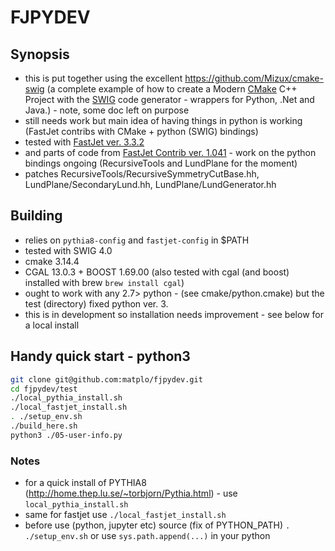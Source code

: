 # FJPYDEV

## Synopsis

- this is put together using the excellent https://github.com/Mizux/cmake-swig (a complete example of how to create a Modern [CMake](https://cmake.org/) C++ Project with the [SWIG](http://www.swig.org) code generator - wrappers for Python, .Net and Java.) - note, some doc left on purpose
- still needs work but main idea of having things in python is working (FastJet contribs with CMake + python (SWIG) bindings)
- tested with [FastJet ver. 3.3.2](http://www.fastjet.fr/)
- and parts of code from [FastJet Contrib ver. 1.041](https://fastjet.hepforge.org/contrib/) - work on the python bindings ongoing (RecursiveTools and LundPlane for the moment)
- patches RecursiveTools/RecursiveSymmetryCutBase.hh, LundPlane/SecondaryLund.hh, LundPlane/LundGenerator.hh

## Building

- relies on `pythia8-config` and `fastjet-config` in $PATH
- tested with SWIG 4.0
- cmake 3.14.4
- CGAL 13.0.3 + BOOST 1.69.00 (also tested with cgal (and boost) installed with brew `brew install cgal`)
- ought to work with any 2.7> python - (see cmake/python.cmake) but the test (directory) fixed python ver. 3.
- this is in development so installation needs improvement - see below for a local install

## Handy quick start - python3

```bash
git clone git@github.com:matplo/fjpydev.git
cd fjpydev/test
./local_pythia_install.sh
./local_fastjet_install.sh
. ./setup_env.sh
./build_here.sh
python3 ./05-user-info.py
```

### Notes

- for a quick install of PYTHIA8 (http://home.thep.lu.se/~torbjorn/Pythia.html) - use `local_pythia_install.sh` 
- same for fastjet use `./local_fastjet_install.sh`
- before use (python, jupyter etc) source (fix of PYTHON_PATH) `. ./setup_env.sh` or use `sys.path.append(...)` in your python
